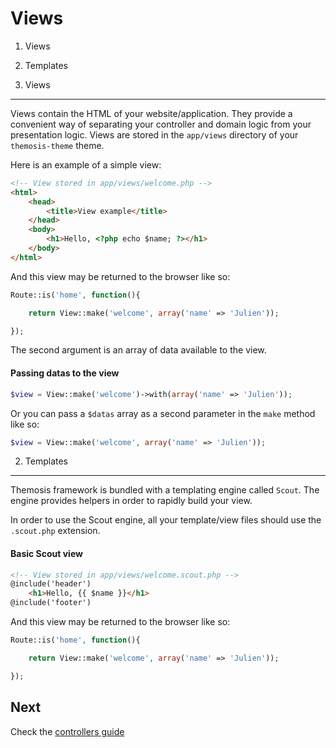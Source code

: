 Views
=====

1. Views
2. Templates

1. Views
--------

Views contain the HTML of your website/application. They provide a convenient way of separating your controller and domain logic from your presentation logic. Views are stored in the `app/views` directory of your `themosis-theme` theme.

Here is an example of a simple view:
```html
<!-- View stored in app/views/welcome.php -->
<html>
	<head>
		<title>View example</title>
	</head>
	<body>
		<h1>Hello, <?php echo $name; ?></h1>
	</body>
</html>
```

And this view may be returned to the browser like so:
```php
Route::is('home', function(){

	return View::make('welcome', array('name' => 'Julien'));

});
```

The second argument is an array of data available to the view.

#### Passing datas to the view
```php
$view = View::make('welcome')->with(array('name' => 'Julien'));
```

Or you can pass a `$datas` array as a second parameter in the `make` method like so:
```php
$view = View::make('welcome', array('name' => 'Julien'));
```

2. Templates
------------
Themosis framework is bundled with a templating engine called `Scout`. The engine provides helpers in order to rapidly build your view.

In order to use the Scout engine, all your template/view files should use the `.scout.php` extension.

#### Basic Scout view
```html
<!-- View stored in app/views/welcome.scout.php -->
@include('header')
	<h1>Hello, {{ $name }}</h1>
@include('footer')
```

And this view may be returned to the browser like so:
```php
Route::is('home', function(){

	return View::make('welcome', array('name' => 'Julien'));

});
```


Next
----
Check the [controllers guide](https://github.com/themosis/documentation/blob/master/routing.md)